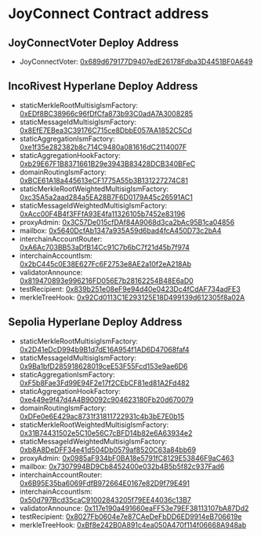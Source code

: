 # JoyConnect Contract address

## JoyConnectVoter Deploy Address
- JoyConnectVoter: [0x689d679177D9407edE26178Fdba3D4451BF0A649](https://explorer.rivest.inco.org/address/0x689d679177D9407edE26178Fdba3D4451BF0A649)

## IncoRivest Hyperlane Deploy Address
- staticMerkleRootMultisigIsmFactory: [0xEDf8BC38966c96fDfCfa873b93C0adA7A3008285](https://explorer.rivest.inco.org/address/0xEDf8BC38966c96fDfCfa873b93C0adA7A3008285)
- staticMessageIdMultisigIsmFactory: [0x8EfE7EBea3C39176C715ce8DbbE057AA1852C5Cd](https://explorer.rivest.inco.org/address/0x8EfE7EBea3C39176C715ce8DbbE057AA1852C5Cd)
- staticAggregationIsmFactory: [0xe1f35e282382b8c714C9480a081616dC2114007F](https://explorer.rivest.inco.org/address/0xe1f35e282382b8c714C9480a081616dC2114007F)
- staticAggregationHookFactory: [0xb29E67F1B8371661B29e3943B83428DCB340BFeC](https://explorer.rivest.inco.org/address/0xb29E67F1B8371661B29e3943B83428DCB340BFeC)
- domainRoutingIsmFactory: [0xBCE61A18a445613eCF1775A55b3B131227274C81](https://explorer.rivest.inco.org/address/0xBCE61A18a445613eCF1775A55b3B131227274C81)
- staticMerkleRootWeightedMultisigIsmFactory: [0xc35A5a2aad284a5EA28B7F6D0179A45c26591AC1](https://explorer.rivest.inco.org/address/0xc35A5a2aad284a5EA28B7F6D0179A45c26591AC1)
- staticMessageIdWeightedMultisigIsmFactory: [0xAcc00F4B4f3FFfA93E4fa11326105b7452e83196](https://explorer.rivest.inco.org/address/0xAcc00F4B4f3FFfA93E4fa11326105b7452e83196)
- proxyAdmin: [0x3C57De015cfDAf84A9068d3ca2bAc95B1ca04856](https://explorer.rivest.inco.org/address/0x3C57De015cfDAf84A9068d3ca2bAc95B1ca04856)
- mailbox: [0x5640DcfAb1347a935A59d6bad4fcA450D73c2bA4](https://explorer.rivest.inco.org/address/0x5640DcfAb1347a935A59d6bad4fcA450D73c2bA4)
- interchainAccountRouter: [0xA6Ac703BB53aDfB14Cc91C7b6bC7f21d45b7f974](https://explorer.rivest.inco.org/address/0xA6Ac703BB53aDfB14Cc91C7b6bC7f21d45b7f974)
- interchainAccountIsm: [0x2bC445c0E38E627Fc6F2753e8AE2a10f2eA218Ab](https://explorer.rivest.inco.org/address/0x2bC445c0E38E627Fc6F2753e8AE2a10f2eA218Ab)
- validatorAnnounce: [0x819470893e996216FD056E7b28162254B48E6aD0](https://explorer.rivest.inco.org/address/0x819470893e996216FD056E7b28162254B48E6aD0)
- testRecipient: [0x839b251e08eF9e94d40e0423Dc4fCdAF734adFE3](https://explorer.rivest.inco.org/address/0x839b251e08eF9e94d40e0423Dc4fCdAF734adFE3)
- merkleTreeHook: [0x92Cd0113C1E293125E18D499139d612305f8a02A](https://explorer.rivest.inco.org/address/0x92Cd0113C1E293125E18D499139d612305f8a02A)

## Sepolia Hyperlane Deploy Address
- staticMerkleRootMultisigIsmFactory: [0x2D41eDcD994b9B1d7dE16A954f1AD6D47068faf4](https://sepolia.etherscan.io/address/)
- staticMessageIdMultisigIsmFactory: [0x9Ba1bfD285918628019ceE53F55Fcd153e9ae6D6](https://sepolia.etherscan.io/address/)
- staticAggregationIsmFactory: [0xF5b8Fae3Fd99E94F2e17f2CEbCF81ed81A2Fd482](https://sepolia.etherscan.io/address/)
- staticAggregationHookFactory: [0xe449e9f47d4A4B90092c904623180Fb20d670079](https://sepolia.etherscan.io/address/)
- domainRoutingIsmFactory: [0xDFe0e6E429ac8731f31811722931c4b3bE7E0b15](https://sepolia.etherscan.io/address/)
- staticMerkleRootWeightedMultisigIsmFactory: [0x31B74431502e5C10e56C7cBFD14b82e6A63934e2](https://sepolia.etherscan.io/address/)
- staticMessageIdWeightedMultisigIsmFactory: [0xb8A8DeDFF34e41d504Db0579af8520C63a84bb69](https://sepolia.etherscan.io/address/)
- proxyAdmin: [0x0985aF934bF0BA18e5791fC8129E53846F9aC463](https://sepolia.etherscan.io/address/)
- mailbox: [0x7307994BD9Cb8452400e032b4B5b5f82c937Fad6](https://sepolia.etherscan.io/address/)
- interchainAccountRouter: [0x6B95E35ba6069FdfB972664E0167e82D9f79E491](https://sepolia.etherscan.io/address/)
- interchainAccountIsm: [0x50d797Bcd35caC91002843205f79EE44036c13B7](https://sepolia.etherscan.io/address/)
- validatorAnnounce: [0x117e190a491660eaFF53e79EF38113107bA87Dd2](https://sepolia.etherscan.io/address/)
- testRecipient: [0x8027Fb0604e7e87CAeDeFbDD6ED9914eB706619e](https://sepolia.etherscan.io/address/)
- merkleTreeHook: [0xBf8e242B0A891c4ea050A470f114f06668A948ab](https://sepolia.etherscan.io/address/)
